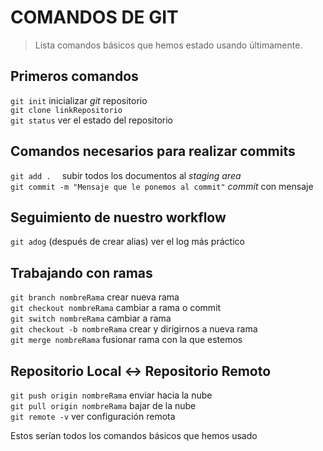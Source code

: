 # COMANDOS DE GIT  

> Lista comandos básicos que hemos estado usando últimamente.


## Primeros comandos

`git init` inicializar *git* repositorio  
`git clone linkRepositorio`  
`git status` ver el estado del repositorio  


## Comandos necesarios para realizar commits

`git add .  ` subir todos los documentos al *staging area*  
`git commit -m "Mensaje que le ponemos al commit"` *commit* con mensaje  


## Seguimiento de nuestro workflow

`git adog` (después de crear alias) ver el log más práctico  


## Trabajando con ramas

`git branch nombreRama` crear nueva rama  
`git checkout nombreRama` cambiar a rama o commit  
`git switch nombreRama` cambiar a rama  
`git checkout -b nombreRama` crear y dirigirnos a nueva rama  
`git merge nombreRama` fusionar rama con la que estemos  


## Repositorio Local <-> Repositorio Remoto

`git push origin nombreRama` enviar hacia la nube  
`git pull origin nombreRama` bajar de la nube  
`git remote -v` ver configuración remota  

Estos serían todos los comandos básicos que hemos usado